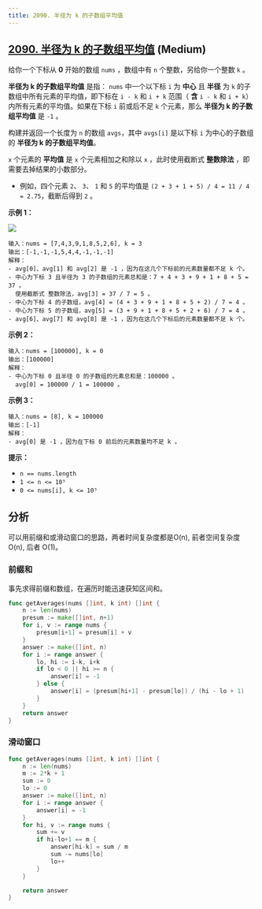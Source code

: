```yaml
---
title: 2090. 半径为 k 的子数组平均值
---
```


## [2090. 半径为 k 的子数组平均值](https://leetcode.cn/problems/k-radius-subarray-averages) (Medium)

给你一个下标从 **0** 开始的数组 `nums` ，数组中有 `n` 个整数，另给你一个整数 `k` 。

**半径为 k 的子数组平均值** 是指： `nums` 中一个以下标 `i` 为 **中心** 且 **半径** 为 `k` 的子数组中所有元素的平均值，即下标在 `i - k` 和 `i + k` 范围（ **含** `i - k` 和 `i + k`）内所有元素的平均值。如果在下标 `i` 前或后不足 `k` 个元素，那么 **半径为 k 的子数组平均值** 是 `-1` 。

构建并返回一个长度为 `n` 的数组 `avgs`，其中 `avgs[i]` 是以下标 `i` 为中心的子数组的 **半径为 k 的子数组平均值**。

`x` 个元素的 **平均值** 是 `x` 个元素相加之和除以 `x` ，此时使用截断式 **整数除法** ，即需要去掉结果的小数部分。

- 例如，四个元素 `2`、 `3`、 `1` 和 `5` 的平均值是 `(2 + 3 + 1 + 5) / 4 = 11 / 4 = 2.75`，截断后得到 `2` 。

**示例 1：**

![](https://assets.leetcode.com/uploads/2021/11/07/eg1.png)

```
输入：nums = [7,4,3,9,1,8,5,2,6], k = 3
输出：[-1,-1,-1,5,4,4,-1,-1,-1]
解释：
- avg[0]、avg[1] 和 avg[2] 是 -1 ，因为在这几个下标前的元素数量都不足 k 个。
- 中心为下标 3 且半径为 3 的子数组的元素总和是：7 + 4 + 3 + 9 + 1 + 8 + 5 = 37 。
  使用截断式 整数除法，avg[3] = 37 / 7 = 5 。
- 中心为下标 4 的子数组，avg[4] = (4 + 3 + 9 + 1 + 8 + 5 + 2) / 7 = 4 。
- 中心为下标 5 的子数组，avg[5] = (3 + 9 + 1 + 8 + 5 + 2 + 6) / 7 = 4 。
- avg[6]、avg[7] 和 avg[8] 是 -1 ，因为在这几个下标后的元素数量都不足 k 个。

```

**示例 2：**

```
输入：nums = [100000], k = 0
输出：[100000]
解释：
- 中心为下标 0 且半径 0 的子数组的元素总和是：100000 。
  avg[0] = 100000 / 1 = 100000 。

```

**示例 3：**

```
输入：nums = [8], k = 100000
输出：[-1]
解释：
- avg[0] 是 -1 ，因为在下标 0 前后的元素数量均不足 k 。

```

**提示：**

- `n == nums.length`
- `1 <= n <= 10⁵`
- `0 <= nums[i], k <= 10⁵`

## 分析


可以用前缀和或滑动窗口的思路，两者时间复杂度都是O(n), 前者空间复杂度 O(n), 后者 O(1)。

### 前缀和

事先求得前缀和数组，在遍历时能迅速获知区间和。
```go
func getAverages(nums []int, k int) []int {
	n := len(nums)
	presum := make([]int, n+1)
	for i, v := range nums {
		presum[i+1] = presum[i] + v
	}
	answer := make([]int, n)
	for i := range answer {
		lo, hi := i-k, i+k
		if lo < 0 || hi >= n {
			answer[i] = -1
		} else {
			answer[i] = (presum[hi+1] - presum[lo]) / (hi - lo + 1)
		}
	}
	return answer
}
```

### 滑动窗口

```go
func getAverages(nums []int, k int) []int {
	n := len(nums)
	m := 2*k + 1
	sum := 0
	lo := 0
	answer := make([]int, n)
	for i := range answer {
		answer[i] = -1
	}
	for hi, v := range nums {
		sum += v
		if hi-lo+1 == m {
			answer[hi-k] = sum / m
			sum -= nums[lo]
			lo++
		}
	}

	return answer
}

```
